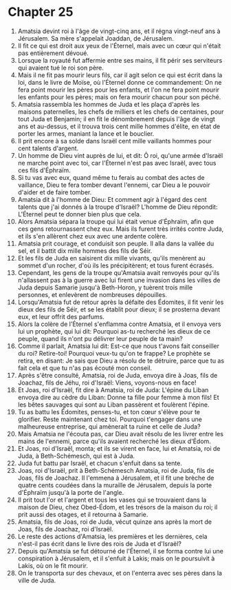 # Chapter 25

1. Amatsia devint roi à l'âge de vingt-cinq ans, et il régna vingt-neuf ans à Jérusalem. Sa mère s'appelait Joaddan, de Jérusalem.
2. Il fit ce qui est droit aux yeux de l'Éternel, mais avec un cœur qui n'était pas entièrement dévoué.
3. Lorsque la royauté fut affermie entre ses mains, il fit périr ses serviteurs qui avaient tué le roi son père.
4. Mais il ne fit pas mourir leurs fils, car il agit selon ce qui est écrit dans la loi, dans le livre de Moïse, où l'Éternel donne ce commandement: On ne fera point mourir les pères pour les enfants, et l'on ne fera point mourir les enfants pour les pères; mais on fera mourir chacun pour son péché.
5. Amatsia rassembla les hommes de Juda et les plaça d'après les maisons paternelles, les chefs de milliers et les chefs de centaines, pour tout Juda et Benjamin; il en fit le dénombrement depuis l'âge de vingt ans et au-dessus, et il trouva trois cent mille hommes d'élite, en état de porter les armes, maniant la lance et le bouclier.
6. Il prit encore à sa solde dans Israël cent mille vaillants hommes pour cent talents d'argent.
7. Un homme de Dieu vint auprès de lui, et dit: Ô roi, qu'une armée d'Israël ne marche point avec toi, car l'Éternel n'est pas avec Israël, avec tous ces fils d'Éphraïm.
8. Si tu vas avec eux, quand même tu ferais au combat des actes de vaillance, Dieu te fera tomber devant l'ennemi, car Dieu a le pouvoir d'aider et de faire tomber.
9. Amatsia dit à l'homme de Dieu: Et comment agir à l'égard des cent talents que j'ai donnés à la troupe d'Israël? L'homme de Dieu répondit: L'Éternel peut te donner bien plus que cela.
10. Alors Amatsia sépara la troupe qui lui était venue d'Éphraïm, afin que ces gens retournassent chez eux. Mais ils furent très irrités contre Juda, et ils s'en allèrent chez eux avec une ardente colère.
11. Amatsia prit courage, et conduisit son peuple. Il alla dans la vallée du sel, et il battit dix mille hommes des fils de Séir.
12. Et les fils de Juda en saisirent dix mille vivants, qu'ils menèrent au sommet d'un rocher, d'où ils les précipitèrent; et tous furent écrasés.
13. Cependant, les gens de la troupe qu'Amatsia avait renvoyés pour qu'ils n'allassent pas à la guerre avec lui firent une invasion dans les villes de Juda depuis Samarie jusqu'à Beth-Horon, y tuèrent trois mille personnes, et enlevèrent de nombreuses dépouilles.
14. Lorsqu'Amatsia fut de retour après la défaite des Édomites, il fit venir les dieux des fils de Séir, et se les établit pour dieux; il se prosterna devant eux, et leur offrit des parfums.
15. Alors la colère de l'Éternel s'enflamma contre Amatsia, et il envoya vers lui un prophète, qui lui dit: Pourquoi as-tu recherché les dieux de ce peuple, quand ils n'ont pu délivrer leur peuple de ta main?
16. Comme il parlait, Amatsia lui dit: Est-ce que nous t'avons fait conseiller du roi? Retire-toi! Pourquoi veux-tu qu'on te frappe? Le prophète se retira, en disant: Je sais que Dieu a résolu de te détruire, parce que tu as fait cela et que tu n'as pas écouté mon conseil.
17. Après s'être consulté, Amatsia, roi de Juda, envoya dire à Joas, fils de Joachaz, fils de Jéhu, roi d'Israël: Viens, voyons-nous en face!
18. Et Joas, roi d'Israël, fit dire à Amatsia, roi de Juda: L'épine du Liban envoya dire au cèdre du Liban: Donne ta fille pour femme à mon fils! Et les bêtes sauvages qui sont au Liban passèrent et foulèrent l'épine.
19. Tu as battu les Édomites, penses-tu, et ton cœur s'élève pour te glorifier. Reste maintenant chez toi. Pourquoi t'engager dans une malheureuse entreprise, qui amènerait ta ruine et celle de Juda?
20. Mais Amatsia ne l'écouta pas, car Dieu avait résolu de les livrer entre les mains de l'ennemi, parce qu'ils avaient recherché les dieux d'Édom.
21. Et Joas, roi d'Israël, monta; et ils se virent en face, lui et Amatsia, roi de Juda, à Beth-Schémesch, qui est à Juda.
22. Juda fut battu par Israël, et chacun s'enfuit dans sa tente.
23. Joas, roi d'Israël, prit à Beth-Schémesch Amatsia, roi de Juda, fils de Joas, fils de Joachaz. Il l'emmena à Jérusalem, et il fit une brèche de quatre cents coudées dans la muraille de Jérusalem, depuis la porte d'Éphraïm jusqu'à la porte de l'angle.
24. Il prit tout l'or et l'argent et tous les vases qui se trouvaient dans la maison de Dieu, chez Obed-Édom, et les trésors de la maison du roi; il prit aussi des otages, et il retourna à Samarie.
25. Amatsia, fils de Joas, roi de Juda, vécut quinze ans après la mort de Joas, fils de Joachaz, roi d'Israël.
26. Le reste des actions d'Amatsia, les premières et les dernières, cela n'est-il pas écrit dans le livre des rois de Juda et d'Israël?
27. Depuis qu'Amatsia se fut détourné de l'Éternel, il se forma contre lui une conspiration à Jérusalem, et il s'enfuit à Lakis; mais on le poursuivit à Lakis, où on le fit mourir.
28. On le transporta sur des chevaux, et on l'enterra avec ses pères dans la ville de Juda.

